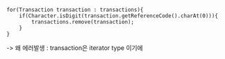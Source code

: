 ```aidl

for(Transaction transaction : transactions){
    if(Character.isDigit(transaction.getReferenceCode().charAt(0))){
        transactions.remove(transaction);
    }
} 
```

-> 왜 에러발생 : transaction은 iterator type 이기에

